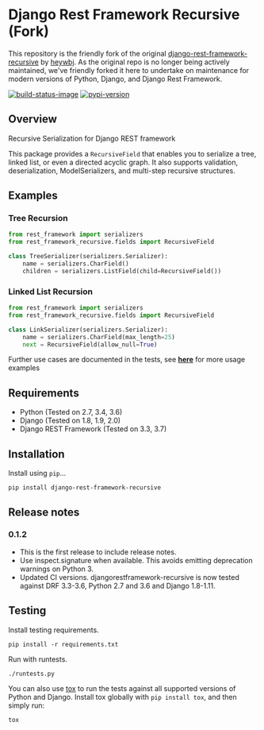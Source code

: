 # Django Rest Framework Recursive (Fork)

This repository is the friendly fork of the original [django-rest-framework-recursive](https://github.com/heywbj/django-rest-framework-recursive) by [heywbj](https://github.com/heywbj). As the original repo is no longer being actively maintained, we've friendly forked it here to undertake on maintenance for modern versions of Python, Django, and Django Rest Framework.

[![build-status-image]][travis]
[![pypi-version]][pypi]

## Overview

Recursive Serialization for Django REST framework

This package provides a `RecursiveField` that enables you to serialize a tree,
linked list, or even a directed acyclic graph. It also supports validation,
deserialization, ModelSerializers, and multi-step recursive structures.


## Examples

### Tree Recursion

```python
from rest_framework import serializers
from rest_framework_recursive.fields import RecursiveField

class TreeSerializer(serializers.Serializer):
    name = serializers.CharField()
    children = serializers.ListField(child=RecursiveField())
```

### Linked List Recursion
```python
from rest_framework import serializers
from rest_framework_recursive.fields import RecursiveField

class LinkSerializer(serializers.Serializer):
    name = serializers.CharField(max_length=25)
    next = RecursiveField(allow_null=True)
```


Further use cases are documented in the tests, see [**here**][tests] for more usage examples

## Requirements

* Python (Tested on 2.7, 3.4, 3.6)
* Django (Tested on 1.8, 1.9, 2.0)
* Django REST Framework (Tested on 3.3, 3.7)


## Installation

Install using `pip`...

```
pip install django-rest-framework-recursive
```

## Release notes

### 0.1.2
* This is the first release to include release notes.
* Use inspect.signature when available. This avoids emitting deprecation warnings on Python 3.
* Updated CI versions. djangorestframework-recursive is now tested against DRF
  3.3-3.6, Python 2.7 and 3.6 and Django 1.8-1.11.

## Testing

Install testing requirements.

```
pip install -r requirements.txt
```

Run with runtests.

```
./runtests.py
```

You can also use [tox](http://tox.readthedocs.org/en/latest/) to run the tests against all supported versions of Python and Django. Install tox globally with `pip install tox`, and then simply run:

```
tox
```


[build-status-image]: https://secure.travis-ci.org/heywbj/django-rest-framework-recursive.png?branch=master
[travis]: http://travis-ci.org/heywbj/django-rest-framework-recursive?branch=master
[pypi-version]: https://img.shields.io/pypi/v/djangorestframework-recursive.svg
[pypi]: https://pypi.python.org/pypi/djangorestframework-recursive
[tests]: https://github.com/heywbj/django-rest-framework-recursive/blob/master/tests/test_recursive.py